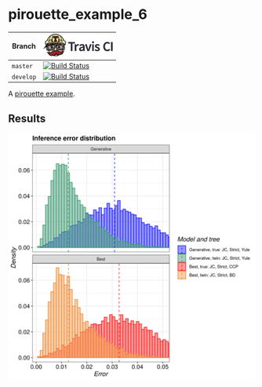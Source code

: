 # pirouette_example_6

Branch   |[![Travis CI logo](pics/TravisCI.png)](https://travis-ci.org)
---------|---------------------------------------
`master` |[![Build Status](https://travis-ci.org/richelbilderbeek/pirouette_example_6.svg?branch=master)](https://travis-ci.org/richelbilderbeek/pirouette_example_6)
`develop`|[![Build Status](https://travis-ci.org/richelbilderbeek/pirouette_example_6.svg?branch=develop)](https://travis-ci.org/richelbilderbeek/pirouette_example_6)

A [pirouette example](https://github.com/richelbilderbeek/pirouette_examples).

## Results

![](example_6_314/errors.png)